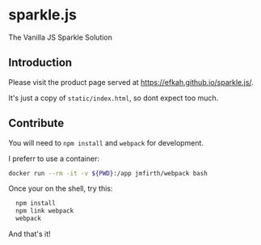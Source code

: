 # sparkle.js
The Vanilla JS Sparkle Solution

## Introduction
Please visit the product page served at https://efkah.github.io/sparkle.js/.

It's just a copy of `static/index.html`, so dont expect too much.

## Contribute
You will need to `npm install` and `webpack` for development. 

I preferr to use a container:

```bash
docker run --rm -it -v ${PWD}:/app jmfirth/webpack bash
```

Once your on the shell, try this:

```bash
  npm install
  npm link webpack
  webpack
```

And that's it!
